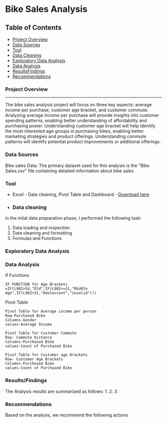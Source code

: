# Bike Sales Analysis

## Table of Contents

- [Project Overview](#project-overview)
- [Data Sources](#data-sources)
- [Tool](#tool)
- [Data Cleaning](#data-cleaning)
- [Exploratory Data Analysis](#exploratory-data-analysis)
- [Data Analysis](#data-analysis)
- [ResultsFindings](#resultsfindings) 
- [Recommendations](#recommendations)

### Project Overview
---
The bike sales analysis project will focus on three key aspects: average income per purchase, customer age bracket, and customer commute. Analyzing average income per purchase will provide insights into customer spending patterns, enabling better understanding of affordability and purchasing power. Understanding customer age bracket will help identify the most interested age groups in purchasing bikes, enabling better marketing strategies and product offerings. Understanding commute patterns will identify potential product improvements or additional offerings.

### Data Sources

Bike sales Data: The primary dataset used for this analysis is the "Bike Sales.csv" file containing detailed information about bike sales

### Tool

- Excel - Data cleaning, Pivot Table and Dashboard.
 -[Download here](https://www.microsoft.com/en-us/microsoft-365/excel)

- ### Data cleaning
in the intial data preparation phase, I performed the following task:
1. Data loading and inspection
2. Data cleaning and formatting
3. Formulas and Functions

### Exploratory Data Analysis






### Data Analysis
If Functions
```` 
IF FUNCTION for Age Brackets 
=IF(L982>54,"Old",IF(L982>=31,"Middle Age",IF(L982<31,"Adolescent","invalid")))
`````
Pivot Table
```` 
Pivot Table for Average income per person
Row-Purchased Bike
Columns-Gender
values-Average Income

Pivot Table for Customer Commute
Row- Commute Distance
Columns-Purchased Bike
values-Count of Purchased Bike

Pivot Table for Customer age Brackets
Row- Customer Age Brackets
Columns-Purchased Bike
values-Count of Purchased Bike
````

### Results/Findings

The Analysis results are summarized as follows:
1.
2.
3.

### Recommendations
Based on the analysis, we recommend the following actions






